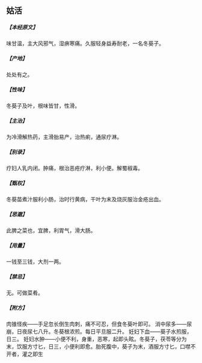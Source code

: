 ## 姑活

##### 【本经原文】
味甘温，主大风邪气，湿痹寒痛。久服轻身益寿耐老，一名冬葵子。
##### 【产地】
处处有之。
##### 【性味】
冬葵子及叶，根味皆甘，性滑。
##### 【主治】
为冷滑解热药，主滑胎易产，治热痢，通尿疗淋。
##### 【别录】
疗妇人乳内闭。肿痛，根治恶疮疗淋，利小便。解蜀椒毒。
##### 【甄权】
冬葵苗煮汁服利小肠，治时行黄病，干叶为末及烧灰服治金疮出血。
##### 【思邈】
此脾之菜也，宜脾，利胃气，滑大肠。
##### 【用量】
一钱至三钱，大剂一两。
##### 【禁忌】
无。可做菜肴。
##### 【附方】
肉锥怪疾——手足忽长倒生肉刺，痛不可忍，但食冬葵叶即可。
消中尿多——尿崩，日夜尿七八升。冬葵根浓煎。每日平旦服二升。
妊妇下血——葵子水煎服，日三。
妊妇水肿——小便不利，身重，恶寒，起即头眩。冬葵子，茯苓等分为末，饮服方寸匕，日三，小便利即愈。胎死腹中，葵子为末，酒服方寸匕，口噤不开者，灌之即生